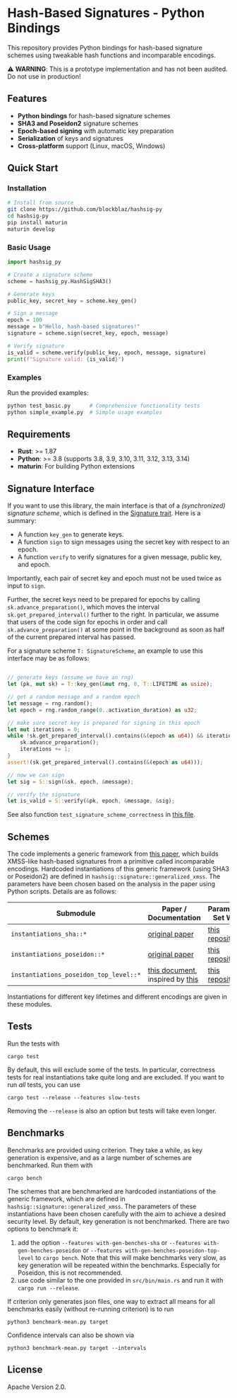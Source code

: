 # Hash-Based Signatures - Python Bindings

This repository provides Python bindings for hash-based signature schemes using tweakable hash functions and incomparable encodings.

⚠️ **WARNING**: This is a prototype implementation and has not been audited. Do not use in production!

## Features

- **Python bindings** for hash-based signature schemes
- **SHA3 and Poseidon2** signature schemes
- **Epoch-based signing** with automatic key preparation
- **Serialization** of keys and signatures
- **Cross-platform** support (Linux, macOS, Windows)

## Quick Start

### Installation

```bash
# Install from source
git clone https://github.com/blockblaz/hashsig-py
cd hashsig-py
pip install maturin
maturin develop
```

### Basic Usage

```python
import hashsig_py

# Create a signature scheme
scheme = hashsig_py.HashSigSHA3()

# Generate keys
public_key, secret_key = scheme.key_gen()

# Sign a message
epoch = 100
message = b"Hello, hash-based signatures!"
signature = scheme.sign(secret_key, epoch, message)

# Verify signature
is_valid = scheme.verify(public_key, epoch, message, signature)
print(f"Signature valid: {is_valid}")
```

### Examples

Run the provided examples:

```bash
python test_basic.py      # Comprehensive functionality tests
python simple_example.py  # Simple usage examples
```

## Requirements

- **Rust**: >= 1.87
- **Python**: >= 3.8 (supports 3.8, 3.9, 3.10, 3.11, 3.12, 3.13, 3.14)
- **maturin**: For building Python extensions

## Signature Interface

If you want to use this library, the main interface is that of a *(synchronized) signature scheme*, which is defined in the [Signature trait](https://github.com/b-wagn/hash-sig/blob/main/src/signature.rs). Here is a summary:
- A function `key_gen` to generate keys.
- A function `sign` to sign messages using the secret key with respect to an epoch.
- A function `verify` to verify signatures for a given message, public key, and epoch.

Importantly, each pair of secret key and epoch must not be used twice as input to `sign`.

Further, the secret keys need to be prepared for epochs by calling `sk.advance_preparation()`, which moves the interval `sk.get_prepared_interval()` further to the right.
In particular, we assume that users of the code sign for epochs in order and call `sk.advance_preparation()` at some point in the background
as soon as half of the current prepared interval has passed.


For a signature scheme `T: SignatureScheme`, an example to use this interface may be as follows:
```rust

// generate keys (assume we have an rng)
let (pk, mut sk) = T::key_gen(&mut rng, 0, T::LIFETIME as usize);

// get a random message and a random epoch
let message = rng.random();
let epoch = rng.random_range(0..activation_duration) as u32;

// make sure secret key is prepared for signing in this epoch
let mut iterations = 0;
while !sk.get_prepared_interval().contains(&(epoch as u64)) && iterations < epoch {
    sk.advance_preparation();
    iterations += 1;
}
assert!(sk.get_prepared_interval().contains(&(epoch as u64)));

// now we can sign
let sig = S::sign(&sk, epoch, &message);

// verify the signature
let is_valid = S::verify(&pk, epoch, &message, &sig);
```

See also function `test_signature_scheme_correctness` in [this file](https://github.com/b-wagn/hash-sig/blob/main/src/signature.rs).

## Schemes
The code implements a generic framework from [this paper](https://eprint.iacr.org/2025/055.pdf), which builds XMSS-like hash-based signatures from a primitive called incomparable encodings.
Hardcoded instantiations of this generic framework (using SHA3 or Poseidon2) are defined in `hashsig::signature::generalized_xmss`.
The parameters have been chosen based on the analysis in the paper using Python scripts. Details are as follows:

| Submodule        | Paper / Documentation                                     | Parameters Set With     |
|---------------|-----------------------------------------------------------|--------------------------|
| `instantiations_sha::*`        | [original paper](https://eprint.iacr.org/2025/055.pdf)    | [this repository](https://github.com/b-wagn/hashsig-parameters)   |
| `instantiations_poseidon::*`   | [original paper](https://eprint.iacr.org/2025/055.pdf)    | [this repository](https://github.com/b-wagn/hashsig-parameters)   |
| `instantiations_poseidon_top_level::*`   | [this document](https://eprint.iacr.org/2025/1332), inspired by [this](https://eprint.iacr.org/2025/889.pdf)  | [this repository](https://github.com/b-wagn/hypercube-hashsig-parameters)   |

Instantiations for different key lifetimes and different encodings are given in these modules.

## Tests

Run the tests with

```
cargo test
```

By default, this will exclude some of the tests. In particular, correctness tests for real instantiations take quite long and are excluded.
If you want to run *all* tests, you can use

```
cargo test --release --features slow-tests
```

Removing the `--release` is also an option but tests will take even longer.

## Benchmarks

Benchmarks are provided using criterion.
They take a while, as key generation is expensive, and as a large number of schemes are benchmarked.
Run them with

```
cargo bench
```

The schemes that are benchmarked are hardcoded instantiations of the generic framework, which are defined in `hashsig::signature::generalized_xmss`.
The parameters of these instantiations have been chosen carefully with the aim to achieve a desired security level.
By default, key generation is not benchmarked. There are two options to benchmark it:
1. add the option `--features with-gen-benches-sha` or `--features with-gen-benches-poseidon` or `--features with-gen-benches-poseidon-top-level` to `cargo bench`. Note that this will make benchmarks very slow, as key generation will be repeated within the benchmarks. Especially for Poseidon, this is not recommended.
2. use code similar to the one provided in `src/bin/main.rs` and run it with `cargo run --release`.

If criterion only generates json files, one way to extract all means for all benchmarks easily (without re-running criterion) is to run

```
python3 benchmark-mean.py target
```

Confidence intervals can also be shown via

```
python3 benchmark-mean.py target --intervals
```

## License

Apache Version 2.0.
